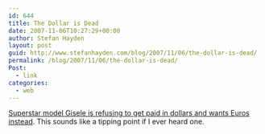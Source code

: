 ```yaml
---
id: 644
title: The Dollar is Dead
date: 2007-11-06T10:27:29+00:00
author: Stefan Hayden
layout: post
guid: http://www.stefanhayden.com/blog/2007/11/06/the-dollar-is-dead/
permalink: /blog/2007/11/06/the-dollar-is-dead/
Post:
  - link
categories:
  - web
---
```

<a href="http://ct.buzzfeed.com/rd?c=buzzfeed&ca=Dissing_The_Dollar&s=feed&d=0x0&p=0&ok=default&u=http%3A%2F%2Fwww.buzzfeed.com%2Fbuzz%2FDissing_The_Dollar">Superstar model Gisele is refusing to get paid in dollars and wants Euros instead</a>. This sounds like a tipping point if I ever heard one.